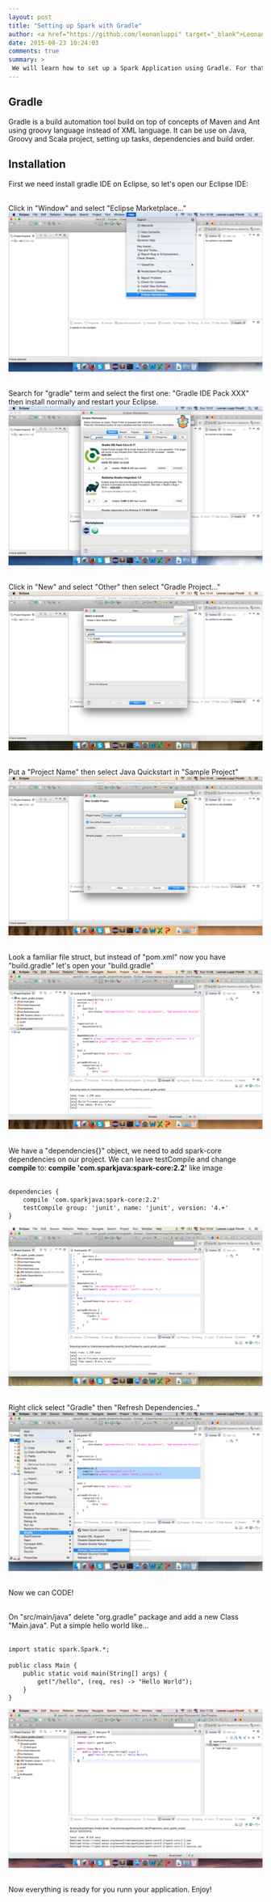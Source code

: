 ```yaml
---
layout: post
title: "Setting up Spark with Gradle"
author: <a href="https://github.com/leonanluppi" target="_blank">Leonan Luppi</a>
date: 2015-08-23 10:24:03
comments: true
summary: >
 We will learn how to set up a Spark Application using Gradle. For that we will use Eclipse Luna IDE and Gradle 2.5.
---
```


## Gradle
 Gradle is a build automation tool build on top of concepts of Maven and Ant using groovy language instead of XML language. It can be use on Java, Groovy and Scala project, setting up tasks, dependencies and build order.

## Installation
First we need install gradle IDE on Eclipse, so let's open our Eclipse IDE:

<br>Click in "Window" and select "Eclipse Marketplace..."
<img src="/img/posts/settingup-spark-gradle/1.png" alt="">

<br>Search for "gradle" term and select the first one: "Gradle IDE Pack XXX" then install normally and restart your Eclipse.
<img src="/img/posts/settingup-spark-gradle/2.png" alt="">

<br>Click in "New" and select "Other" then select "Gradle Project..."
<img src="/img/posts/settingup-spark-gradle/3.png" alt="">

<br>Put a "Project Name" then select Java Quickstart in "Sample Project"
<img src="/img/posts/settingup-spark-gradle/4.png" alt="">

<br>Look a familiar file struct, but instead of "pom.xml" now you have "build.gradle" let's open your "build.gradle"
<img src="/img/posts/settingup-spark-gradle/5.png" alt="">

<br>We have a "dependencies{}" object, we need to add spark-core dependencies on our project. We can leave testCompile and change **compile** to: **compile 'com.sparkjava:spark-core:2.2'** like image
<pre><code class="language-java">
dependencies {
    compile 'com.sparkjava:spark-core:2.2'
    testCompile group: 'junit', name: 'junit', version: '4.+'
}
</code></pre>
<img src="/img/posts/settingup-spark-gradle/6.png" alt="">

<br>Right click select "Gradle" then "Refresh Dependencies.."
<img src="/img/posts/settingup-spark-gradle/7.png" alt="">

<br> Now we can CODE!

<br> On "src/main/java" delete "org.gradle" package and add a new Class "Main.java". Put a simple hello world like...
<pre><code class="language-java">
import static spark.Spark.*;

public class Main {
    public static void main(String[] args) {
        get("/hello", (req, res) -> "Hello World");
    }
}
</code></pre>
<img src="/img/posts/settingup-spark-gradle/8.png" alt="">

<br>Now everything is ready for you runn your application. Enjoy!

